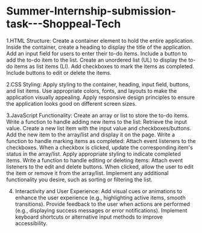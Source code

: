 # Summer-Internship-submission-task---Shoppeal-Tech
1.HTML Structure:
Create a container element to hold the entire application.
Inside the container, create a heading to display the title of the application.
Add an input field for users to enter their to-do items.
Include a button to add the to-do item to the list.
Create an unordered list (UL) to display the to-do items as list items (LI).
Add checkboxes to mark the items as completed.
Include buttons to edit or delete the items.

2.CSS Styling:
Apply styling to the container, heading, input field, buttons, and list items.
Use appropriate colors, fonts, and layouts to make the application visually appealing.
Apply responsive design principles to ensure the application looks good on different screen sizes.

3.JavaScript Functionality:
Create an array or list to store the to-do items.
Write a function to handle adding new items to the list:
Retrieve the input value.
Create a new list item with the input value and checkboxes/buttons.
Add the new item to the array/list and display it on the page.
Write a function to handle marking items as completed:
Attach event listeners to the checkboxes.
When a checkbox is clicked, update the corresponding item's status in the array/list.
Apply appropriate styling to indicate completed items.
Write a function to handle editing or deleting items:
Attach event listeners to the edit and delete buttons.
When clicked, allow the user to edit the item or remove it from the array/list.
Implement any additional functionality you desire, such as sorting or filtering the list.

4. Interactivity and User Experience:
Add visual cues or animations to enhance the user experience (e.g., highlighting active items, smooth transitions).
Provide feedback to the user when actions are performed (e.g., displaying success messages or error notifications).
Implement keyboard shortcuts or alternative input methods to improve accessibility.

